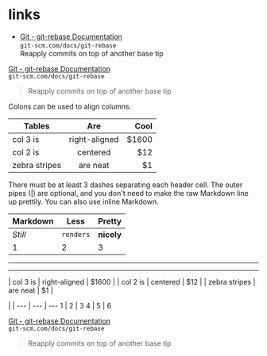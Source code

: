 # links

- [Git - git-rebase Documentation](https://git-scm.com/docs/git-rebase)  
  `git-scm.com/docs/git-rebase`  
  Reapply commits on top of another base tip


[Git - git-rebase Documentation](https://git-scm.com/docs/git-rebase)  
`git-scm.com/docs/git-rebase`  

> Reapply commits on top of another base tip



Colons can be used to align columns.

| Tables        | Are           | Cool  |
| ------------- |:-------------:| -----:|
| col 3 is      | right-aligned | $1600 |
| col 2 is      | centered      |   $12 |
| zebra stripes | are neat      |    $1 |

There must be at least 3 dashes separating each header cell.
The outer pipes (|) are optional, and you don't need to make the 
raw Markdown line up prettily. You can also use inline Markdown.

Markdown | Less | Pretty
--- | --- | ---
*Still* | `renders` | **nicely**
1 | 2 | 3

---

----

| col 3 is      | right-aligned | $1600 |
| col 2 is      | centered      |   $12 |
| zebra stripes | are neat      |    $1 |

  |   |
--- | --- | ---
1 | 2 | 3
4 | 5 | 6


[Git - git-rebase Documentation](https://git-scm.com/docs/git-rebase)  
`git-scm.com/docs/git-rebase`  

> Reapply commits on top of another base tip
